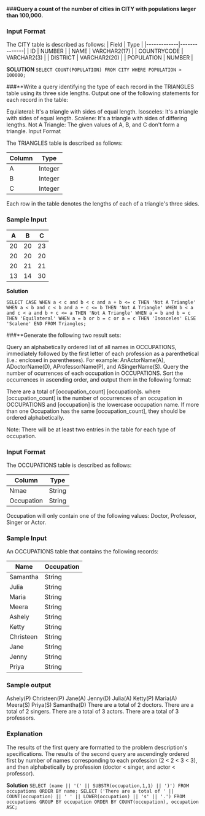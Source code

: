 ###**Query a count of the number of cities in CITY with populations larger than 100,000.**
### Input Format
The CITY table is described as follows:
| Field       | Type         |
|-------------|--------------|
| ID          | NUMBER       |
| NAME        | VARCHAR2(17) |
| COUNTRYCODE | VARCHAR2(3)  |
| DISTRICT    | VARCHAR2(20) |
| POPULATION  | NUMBER       |

**SOLUTION**
``SELECT COUNT(POPULATION) FROM CITY
WHERE POPULATION > 100000;``


###**Write a query identifying the type of each record in the TRIANGLES table using its three side lengths. Output one of the following statements for each record in the table:

Equilateral: It's a triangle with  sides of equal length.
Isosceles: It's a triangle with  sides of equal length.
Scalene: It's a triangle with  sides of differing lengths.
Not A Triangle: The given values of A, B, and C don't form a triangle.
Input Format

The TRIANGLES table is described as follows:

| Column| Type    |
|-------|---------|
| A     | Integer |
| B     | Integer |
| C     | Integer |


Each row in the table denotes the lengths of each of a triangle's three sides.

### Sample Input

| A       | B   | C    |
|---------|-----|------|
| 20      | 20  | 23 |
| 20      | 20  | 20 |
| 20      | 21  | 21 |
| 13       |14   | 30 |

**Solution**

``SELECT CASE
WHEN a < c and b < c and a + b <= c THEN 'Not A Triangle'
WHEN a < b and c < b and a + c <= b THEN 'Not A Triangle'
WHEN b < a and c < a and b + c <= a THEN 'Not A Triangle'
WHEN a = b and b = c THEN 'Equilateral'
WHEN a = b or b = c or a = c THEN 'Isosceles'
ELSE 'Scalene' END
FROM Triangles;``


###**Generate the following two result sets:

Query an alphabetically ordered list of all names in OCCUPATIONS, immediately followed by the first letter of each profession as a parenthetical (i.e.: enclosed in parentheses). For example: AnActorName(A), ADoctorName(D), AProfessorName(P), and ASingerName(S).
Query the number of ocurrences of each occupation in OCCUPATIONS. Sort the occurrences in ascending order, and output them in the following format:

There are a total of [occupation_count] [occupation]s.
where [occupation_count] is the number of occurrences of an occupation in OCCUPATIONS and [occupation] is the lowercase occupation name. If more than one Occupation has the same [occupation_count], they should be ordered alphabetically.

Note: There will be at least two entries in the table for each type of occupation.

### Input Format

The OCCUPATIONS table is described as follows:

| Column     | Type   |
|---------|-----|
| Nmae      | String  |
| Occupation  | String  |

Occupation will only contain one of the following values: Doctor, Professor, Singer or Actor.

### Sample Input

An OCCUPATIONS table that contains the following records:

| Name      | Occupation|
|-----------|---------|
| Samantha  | String  |
| Julia     | String  |
| Maria     | String  |
| Meera     | String  |
| Ashely    | String  |
| Ketty     | String  |
| Christeen | String  |
| Jane      | String  |
| Jenny     | String  |
| Priya     | String  |


### Sample output
Ashely(P)
Christeen(P)
Jane(A)
Jenny(D)
Julia(A)
Ketty(P)
Maria(A)
Meera(S)
Priya(S)
Samantha(D)
There are a total of 2 doctors.
There are a total of 2 singers.
There are a total of 3 actors.
There are a total of 3 professors.

### Explanation

The results of the first query are formatted to the problem description's specifications.
The results of the second query are ascendingly ordered first by number of names corresponding to each profession (2 < 2 < 3 < 3), and then alphabetically by profession (doctor < singer, and actor < professor). 


**Solution**
``SELECT (name || '(' || SUBSTR(occupation,1,1) || ')') FROM occupations ORDER BY name;
SELECT ('There are a total of ' || COUNT(occupation) || ' ' || LOWER(occupation) || 's' || '.') FROM occupations GROUP BY occupation ORDER BY COUNT(occupation), occupation ASC;
``
